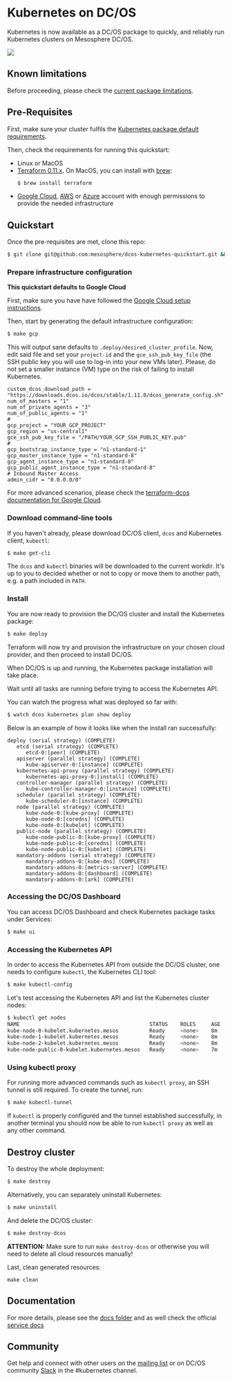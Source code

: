 # Kubernetes on DC/OS

Kubernetes is now available as a DC/OS package to quickly, and reliably run Kubernetes clusters on Mesosphere DC/OS.

![](docs/assets/ui-install.gif)

## Known limitations

Before proceeding, please check the [current package limitations](https://docs.mesosphere.com/service-docs/kubernetes/1.0.0-1.9.3/limitations/).

## Pre-Requisites

First, make sure your cluster fulfils the [Kubernetes package default requirements](https://docs.mesosphere.com/service-docs/kubernetes/1.0.0-1.9.3/install/#prerequisites/).

Then, check the requirements for running this quickstart:

* Linux or MacOS
* [Terraform 0.11.x](https://www.terraform.io/downloads.html). On MacOS, you can install with [brew](https://brew.sh/):
  ```bash
  $ brew install terraform
  ```
* [Google Cloud](docs/gcp.md), [AWS](docs/aws.md) or [Azure](docs/azure.md)
  account with enough permissions to provide the needed infrastructure

## Quickstart

Once the pre-requisites are met, clone this repo:

```bash
$ git clone git@github.com:mesosphere/dcos-kubernetes-quickstart.git && cd dcos-kubernetes-quickstart
```

### Prepare infrastructure configuration

**This quickstart defaults to Google Cloud**

First, make sure you have have followed the [Google Cloud setup instructions](docs/gcp.md).

Then, start by generating the default infrastructure configuration:

```bash
$ make gcp
```

This will output sane defaults to `.deploy/desired_cluster_profile`.
Now, edit said file and set your `project-id` and the `gce_ssh_pub_key_file`
(the SSH public key you will use to log-in into your new VMs later).
Please, do not set a smaller instance (VM) type on the risk of failing to
install Kubernetes.

```
custom_dcos_download_path = "https://downloads.dcos.io/dcos/stable/1.11.0/dcos_generate_config.sh"
num_of_masters = "1"
num_of_private_agents = "3"
num_of_public_agents = "1"
#
gcp_project = "YOUR_GCP_PROJECT"
gcp_region = "us-central1"
gce_ssh_pub_key_file = "/PATH/YOUR_GCP_SSH_PUBLIC_KEY.pub"
#
gcp_bootstrap_instance_type = "n1-standard-1"
gcp_master_instance_type = "n1-standard-8"
gcp_agent_instance_type = "n1-standard-8"
gcp_public_agent_instance_type = "n1-standard-8"
# Inbound Master Access
admin_cidr = "0.0.0.0/0"
```

For more advanced scenarios, please check the [terraform-dcos documentation for Google Cloud](https://github.com/dcos/terraform-dcos/tree/master/gcp).

### Download command-line tools

If you haven't already, please download DC/OS client, `dcos` and Kubernetes
client, `kubectl`:

```bash
$ make get-cli
```

The `dcos` and `kubectl` binaries will be downloaded to the current workdir.
It's up to you to decided whether or not to copy or move them to another path,
e.g. a path included in `PATH`.

### Install

You are now ready to provision the DC/OS cluster and install the Kubernetes package:

```bash
$ make deploy
```

Terraform will now try and provision the infrastructure on your chosen cloud
provider, and then proceed to install DC/OS.

When DC/OS is up and running, the Kubernetes package installation will take place.

Wait until all tasks are running before trying to access the Kubernetes API.

You can watch the progress what was deployed so far with:

```bash
$ watch dcos kubernetes plan show deploy
```

Below is an example of how it looks like when the install ran successfully:

```
deploy (serial strategy) (COMPLETE)
   etcd (serial strategy) (COMPLETE)
      etcd-0:[peer] (COMPLETE)
   apiserver (parallel strategy) (COMPLETE)
      kube-apiserver-0:[instance] (COMPLETE)
   kubernetes-api-proxy (parallel strategy) (COMPLETE)
      kubernetes-api-proxy-0:[install] (COMPLETE)
   controller-manager (parallel strategy) (COMPLETE)
      kube-controller-manager-0:[instance] (COMPLETE)
   scheduler (parallel strategy) (COMPLETE)
      kube-scheduler-0:[instance] (COMPLETE)
   node (parallel strategy) (COMPLETE)
      kube-node-0:[kube-proxy] (COMPLETE)
      kube-node-0:[coredns] (COMPLETE)
      kube-node-0:[kubelet] (COMPLETE)
   public-node (parallel strategy) (COMPLETE)
      kube-node-public-0:[kube-proxy] (COMPLETE)
      kube-node-public-0:[coredns] (COMPLETE)
      kube-node-public-0:[kubelet] (COMPLETE)
   mandatory-addons (serial strategy) (COMPLETE)
      mandatory-addons-0:[kube-dns] (COMPLETE)
      mandatory-addons-0:[metrics-server] (COMPLETE)
      mandatory-addons-0:[dashboard] (COMPLETE)
      mandatory-addons-0:[ark] (COMPLETE)
```

### Accessing the DC/OS Dashboard

You can access DC/OS Dashboard and check Kubernetes package tasks under Services:

```bash
$ make ui
```

### Accessing the Kubernetes API

In order to access the Kubernetes API from outside the DC/OS cluster, one needs
to configure `kubectl`, the Kubernetes CLI tool:

```bash
$ make kubectl-config
```

Let's test accessing the Kubernetes API and list the Kubernetes cluster nodes:

```bash
$ kubectl get nodes
NAME                                          STATUS    ROLES     AGE       VERSION
kube-node-0-kubelet.kubernetes.mesos          Ready     <none>    8m        v1.9.3
kube-node-1-kubelet.kubernetes.mesos          Ready     <none>    8m        v1.9.3
kube-node-2-kubelet.kubernetes.mesos          Ready     <none>    8m        v1.9.3
kube-node-public-0-kubelet.kubernetes.mesos   Ready     <none>    7m        v1.9.3
```

### Using kubectl proxy

For running more advanced commands such as `kubectl proxy`, an SSH tunnel is still required.
To create the tunnel, run:

```bash
$ make kubectl-tunnel
```

If `kubectl` is properly configured and the tunnel established successfully, in another terminal you should now be able to run `kubectl proxy` as well as any other command.

## Destroy cluster

To destroy the whole deployment:

```bash
$ make destroy
```

Alternatively, you can separately uninstall Kubernetes:

```bash
$ make uninstall
```

And delete the DC/OS cluster:

```bash
$ make destroy-dcos
```

**ATTENTION:** Make sure to run `make destroy-dcos` or otherwise you will need to delete all cloud resources manually!

Last, clean generated resources:
```
make clean
```

## Documentation

For more details, please see the [docs folder](docs) and as well check the official [service docs](https://docs.mesosphere.com/service-docs/kubernetes/1.0.0-1.9.3)

## Community
Get help and connect with other users on the [mailing list](https://groups.google.com/a/dcos.io/forum/#!forum/kubernetes) or on DC/OS community [Slack](http://chat.dcos.io/) in the #kubernetes channel.
